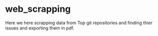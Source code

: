 # web_scrapping
Here we here scrapping data from Top git repositories and finding thier issues and exporting them in pdf.

